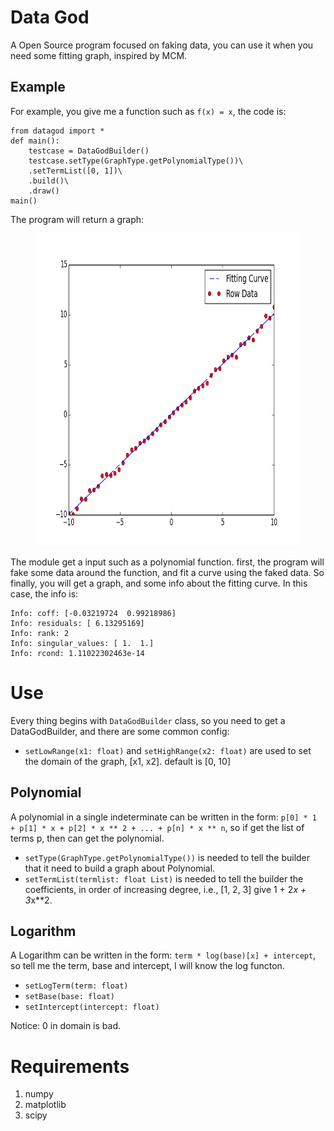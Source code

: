 # Data God

A Open Source program focused on faking data, you can use it when you need some fitting graph, inspired by MCM.

## Example

For example, you give me a function such as `f(x) = x`, the code is:

	from datagod import *
	def main():
		testcase = DataGodBuilder()
		testcase.setType(GraphType.getPolynomialType())\
		.setTermList([0, 1])\
		.build()\
		.draw()
	main()

The program will return a graph: 

<figure>
	<img src="./image/example.png" alt="Example" height="500">
</figure>

The module get a input such as a polynomial function. first, the program will fake some data around the function, and fit a curve using the faked data. So finally, you will get a graph, and some info about the fitting curve. In this case, the info is:

	Info: coff: [-0.03219724  0.99218986]
	Info: residuals: [ 6.13295169]
	Info: rank: 2
	Info: singular_values: [ 1.  1.]
	Info: rcond: 1.11022302463e-14

# Use

Every thing begins with `DataGodBuilder` class, so you need to get a DataGodBuilder, and there are some common config:

* `setLowRange(x1: float)` and `setHighRange(x2: float)` are used to set the domain of the graph, [x1, x2]. default is [0, 10]

## Polynomial

A polynomial in a single indeterminate can be written in the form: `p[0] * 1 + p[1] * x + p[2] * x ** 2 + ... + p[n] * x ** n`, so if get the list of terms p, then can get the polynomial.

* `setType(GraphType.getPolynomialType())` is needed to tell the builder that it need to build a graph about Polynomial.
* `setTermList(termlist: float List)` is needed to tell the builder the coefficients,  in order of increasing degree, i.e., [1, 2, 3] give 1 + 2*x + 3*x**2.

## Logarithm

A Logarithm can be written in the form: `term * log(base)[x] + intercept`, so tell me the term, base and intercept, I will know the log functon. 

* `setLogTerm(term: float)`
* `setBase(base: float)`
* `setIntercept(intercept: float)`

Notice: 0 in domain is bad.

# Requirements

1. numpy
2. matplotlib
3. scipy